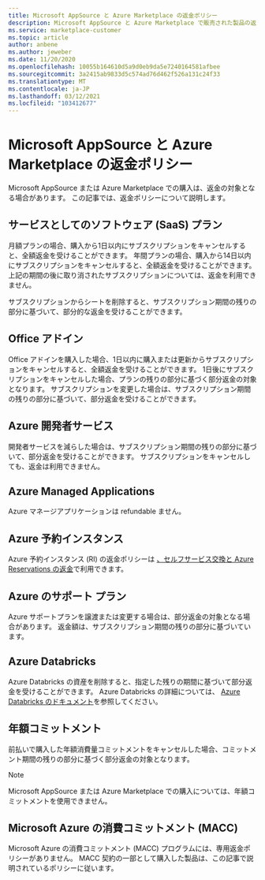 ```yaml
---
title: Microsoft AppSource と Azure Marketplace の返金ポリシー
description: Microsoft AppSource と Azure Marketplace で販売された製品の返金ポリシーについて説明します
ms.service: marketplace-customer
ms.topic: article
author: anbene
ms.author: jeweber
ms.date: 11/20/2020
ms.openlocfilehash: 10055b164610d5a9d0eb9da5e7240164581afbee
ms.sourcegitcommit: 3a2415ab9833d5c574ad76d462f526a131c24f33
ms.translationtype: MT
ms.contentlocale: ja-JP
ms.lasthandoff: 03/12/2021
ms.locfileid: "103412677"
---
```

# <a name="refund-policies-for-microsoft-appsource-and-azure-marketplace"></a>Microsoft AppSource と Azure Marketplace の返金ポリシー

Microsoft AppSource または Azure Marketplace での購入は、返金の対象となる場合があります。 この記事では、返金ポリシーについて説明します。

## <a name="software-as-a-service-saas-offers"></a>サービスとしてのソフトウェア (SaaS) プラン

月額プランの場合、購入から1日以内にサブスクリプションをキャンセルすると、全額返金を受けることができます。 年間プランの場合、購入から14日以内にサブスクリプションをキャンセルすると、全額返金を受けることができます。 上記の期間の後に取り消されたサブスクリプションについては、返金を利用できません。

サブスクリプションからシートを削除すると、サブスクリプション期間の残りの部分に基づいて、部分的な返金を受けることができます。

## <a name="office-add-ins"></a>Office アドイン

Office アドインを購入した場合、1日以内に購入または更新からサブスクリプションをキャンセルすると、全額返金を受けることができます。  1日後にサブスクリプションをキャンセルした場合、プランの残りの部分に基づく部分返金の対象となります。  サブスクリプションを変更した場合は、サブスクリプション期間の残りの部分に基づいて、部分返金を受けることができます。

## <a name="azure-developer-services"></a>Azure 開発者サービス

開発者サービスを減らした場合は、サブスクリプション期間の残りの部分に基づいて、部分返金を受けることができます。 サブスクリプションをキャンセルしても、返金は利用できません。

## <a name="azure-managed-applications"></a>Azure Managed Applications

Azure マネージアプリケーションは refundable ません。

## <a name="azure-reserved-instances"></a>Azure 予約インスタンス

Azure 予約インスタンス (RI) の返金ポリシーは [、セルフサービス交換と Azure Reservations の返金](/azure/cost-management-billing/reservations/exchange-and-refund-azure-reservations)で利用できます。

## <a name="azure-support-plans"></a>Azure のサポート プラン

Azure サポートプランを譲渡または変更する場合は、部分返金の対象となる場合があります。 返金額は、サブスクリプション期間の残りの部分に基づいています。

## <a name="azure-databricks"></a>Azure Databricks

Azure Databricks の資産を削除すると、指定した残りの期間に基づいて部分返金を受けることができます。 Azure Databricks の詳細については、 [Azure Databricks のドキュメント](/azure/databricks)を参照してください。

## <a name="monetary-commitment"></a>年額コミットメント

前払いで購入した年額消費量コミットメントをキャンセルした場合、コミットメント期間の残りの部分に基づく部分返金の対象となります。

> [!NOTE]
> Microsoft AppSource または Azure Marketplace での購入については、年額コミットメントを使用できません。

## <a name="microsoft-azure-consumption-commitment-macc"></a>Microsoft Azure の消費コミットメント (MACC)

Microsoft Azure の消費コミットメント (MACC) プログラムには、専用返金ポリシーがありません。 MACC 契約の一部として購入した製品は、この記事で説明されているポリシーに従います。
